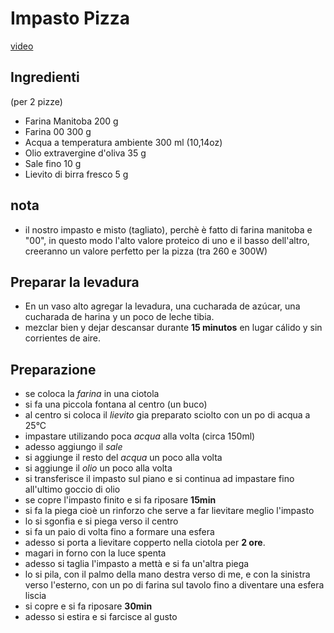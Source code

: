 # Impasto Pizza
[video](https://youtu.be/avOeZP_GIzM)

## Ingredienti
(per 2 pizze)

- Farina Manitoba 200 g 
- Farina 00 300 g 
- Acqua a temperatura ambiente 300 ml (10,14oz)
- Olio extravergine d'oliva 35 g 
- Sale fino 10 g 
- Lievito di birra fresco 5 g

## nota

- il nostro impasto e misto (tagliato), perchè è fatto di farina manitoba e "00", in questo modo l'alto valore proteico di uno e il basso dell'altro, creeranno un valore perfetto per la pizza (tra 260 e 300W)

## Preparar la levadura

- En un vaso alto agregar la levadura, una cucharada de azúcar, una cucharada de harina y un poco de leche tibia.
- mezclar bien y dejar descansar durante **15 minutos** en lugar cálido y sin corrientes de aire.

## Preparazione

- se coloca la *farina* in una ciotola
- si fa una piccola fontana al centro (un buco)
- al centro si coloca il *lievito* gia preparato sciolto con un po di acqua a 25°C
- impastare utilizando poca *acqua* alla volta (circa 150ml)
- adesso aggiungo il *sale*
- si aggiunge il resto del *acqua* un poco alla volta
- si aggiunge il *olio* un poco alla volta
- si transferisce il impasto sul piano e si continua ad impastare fino all'ultimo goccio di olio
- se copre l'impasto finito e si fa riposare **15min**
- si fa la piega cioè un rinforzo che serve a far lievitare meglio l'impasto
- lo si sgonfia e si piega verso il centro
- si fa un paio di volta fino a formare una esfera
- adesso si porta a lievitare copperto nella ciotola per **2 ore**.
- magari in forno con la luce spenta
- adesso si taglia l'impasto a mettà e si fa un'altra piega
- lo si pila, con il palmo della mano destra verso di me, e con la sinistra verso l'esterno, con un po di farina sul tavolo fino a diventare una esfera liscia
- si copre e si fa riposare **30min**
- adesso si estira e si farcisce al gusto